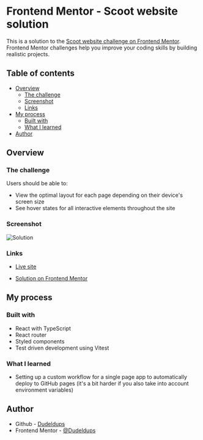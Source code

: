 # Frontend Mentor - Scoot website solution

This is a solution to the [Scoot website challenge on Frontend Mentor](https://www.frontendmentor.io/challenges/scoot-multipage-website-N76alNPRJ). Frontend Mentor challenges help you improve your coding skills by building realistic projects.

## Table of contents

- [Overview](#overview)
  - [The challenge](#the-challenge)
  - [Screenshot](#screenshot)
  - [Links](#links)
- [My process](#my-process)
  - [Built with](#built-with)
  - [What I learned](#what-i-learned)
    <!-- - [Continued development](#continued-development) -->
    <!-- - [Useful resources](#useful-resources) -->
- [Author](#author)

## Overview

### The challenge

Users should be able to:

- View the optimal layout for each page depending on their device's screen size
- See hover states for all interactive elements throughout the site

### Screenshot

![Solution](https://github.com/Dudeldups/FM-scoot-website/blob/main/screenshots/solution.png)

### Links

- [Live site](https://dudeldups.github.io/FM-scoot-website/)

- [Solution on Frontend Mentor]()

## My process

### Built with

- React with TypeScript
- React router
- Styled components
- Test driven development using Vitest

### What I learned

- Setting up a custom workflow for a single page app to automatically deploy to GitHub pages (it's a bit harder if you also take into account environment variables)

<!-- ### Continued development -->

<!-- Use this section to outline areas that you want to continue focusing on in future projects. These could be concepts you're still not completely comfortable with or techniques you found useful that you want to refine and perfect. -->

<!-- ### Useful resources -->

<!-- - [Example resource 1](https://www.example.com) - This helped me for XYZ reason. I really liked this pattern and will use it going forward. -->
<!-- - [Example resource 2](https://www.example.com) - This is an amazing article which helped me finally understand XYZ. I'd recommend it to anyone still learning this concept. -->

## Author

- Github - [Dudeldups](https://github.com/Dudeldups)
- Frontend Mentor - [@Dudeldups](https://www.frontendmentor.io/profile/Dudeldups)
